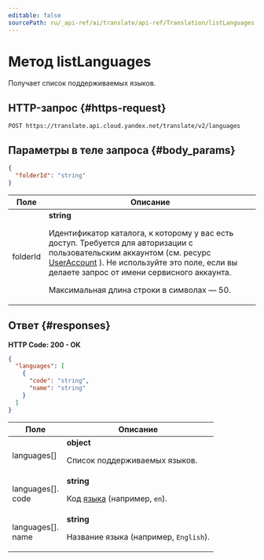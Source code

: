 ```yaml
---
editable: false
sourcePath: ru/_api-ref/ai/translate/api-ref/Translation/listLanguages.md
---
```


# Метод listLanguages
Получает список поддерживаемых языков.
 

 
## HTTP-запрос {#https-request}
```
POST https://translate.api.cloud.yandex.net/translate/v2/languages
```
 
## Параметры в теле запроса {#body_params}
 
```json 
{
  "folderId": "string"
}
```

 
Поле | Описание
--- | ---
folderId | **string**<br><p>Идентификатор каталога, к которому у вас есть доступ. Требуется для авторизации с пользовательским аккаунтом (см. ресурс <a href="/docs/iam/api-ref/UserAccount#representation">UserAccount</a> ). Не используйте это поле, если вы делаете запрос от имени сервисного аккаунта.</p> <p>Максимальная длина строки в символах — 50.</p> 
 
## Ответ {#responses}
**HTTP Code: 200 - OK**

```json 
{
  "languages": [
    {
      "code": "string",
      "name": "string"
    }
  ]
}
```

 
Поле | Описание
--- | ---
languages[] | **object**<br><p>Список поддерживаемых языков.</p> 
languages[].<br>code | **string**<br><p>Код <a href="/docs/translate/concepts/supported-languages">языка</a> (например, ``en``).</p> 
languages[].<br>name | **string**<br><p>Название языка (например, ``English``).</p> 